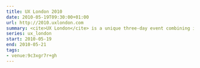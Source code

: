 ```yaml
---
title: UX London 2010
date: 2010-05-19T09:30:00+01:00
url: http://2010.uxlondon.com
summary: <cite>UX London</cite> is a unique three-day event combining inspirational talks with in-depth workshops presented by some of the industry’s biggest names.
series: ux_london
start: 2010-05-19
end: 2010-05-21
tags:
- venue:9c3xgr7r+gh
---
```

